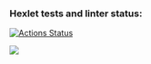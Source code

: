 ### Hexlet tests and linter status:
[![Actions Status](https://github.com/Git-EDO/frontend-project-46/workflows/hexlet-check/badge.svg)](https://github.com/Git-EDO/frontend-project-46/actions)

<a href="https://codeclimate.com/github/Git-EDO/frontend-project-46/maintainability"><img src="https://api.codeclimate.com/v1/badges/7ffae1960859769ac23e/maintainability" /></a>
